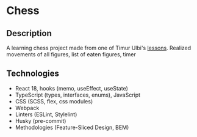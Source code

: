# Chess

## Description
A learning chess project made from one of Timur Ulbi's [lessons](https://youtu.be/mUvYGUYMvKo). Realized movements of all figures, list of eaten figures, timer

<!-- ### Here you can try this project on the website - [My Weather](https://www.my-weather.frontwebdev.ru/ "Click to visit") -->

<!-- ## Screenshots
<img src="https://github.com/NathanBailie/My-Weather/raw/main/screenshots/mainLightEn.PNG" width="900" /> -->


## Technologies
* React 18, hooks (memo, useEffect, useState)
* TypeScript (types, interfaces, enums), JavaScript
* CSS (SCSS, flex, css modules)
* Webpack
* Linters (ESLint, Stylelint)
* Husky (pre-commit)
* Methodologies (Feature-Sliced Design, BEM)